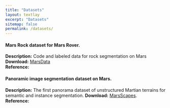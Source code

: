 ```yaml
---
title: "Datasets"
layout: textlay
excerpt: "Datasets"
sitemap: false
permalink: /datasets/
---
```


#### Mars Rock dataset for Mars Rover.

<b>Description:</b> Code and labeled data for rock segmentation on Mars  
<b>Download:</b> [MarsData](https://github.com/CVIR-Lab/MarsData)   
<b>Reference:</b>   

#### Panoramic image segmentation dataset on Mars.

<b>Description:</b> The first panorama dataset of unstructured Martian terrains for semantic and instance segmentation. 
<b>Download:</b> [MarsScapes](https://github.com/InRobots/MarsScapes).  
<b>Reference:</b>  
